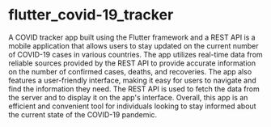 # flutter_covid-19_tracker

A COVID tracker app built using the Flutter framework and a REST API is a mobile application that allows users to stay updated on the current number of COVID-19 cases in various countries. The app utilizes real-time data from reliable sources provided by the REST API to provide accurate information on the number of confirmed cases, deaths, and recoveries. The app also features a user-friendly interface, making it easy for users to navigate and find the information they need.  The REST API is used to fetch the data from the server and to display it on the app's interface. Overall, this app is an efficient and convenient tool for individuals looking to stay informed about the current state of the COVID-19 pandemic.
